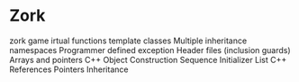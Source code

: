 # Zork
zork game
irtual functions
template classes
Multiple inheritance
namespaces
Programmer defined exception
Header files (inclusion guards)
Arrays and pointers
C++ Object Construction Sequence
Initializer List
C++ References
Pointers
Inheritance
